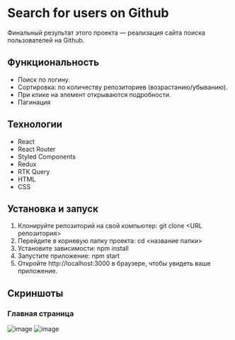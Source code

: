 # Search for users on Github

Финальный результат этого проекта — реализация сайта поиска пользователей на Github.

## Функциональность

* Поиск по логину.
* Сортировка: по количеству репозиториев (возрастанию/убыванию).
* При клике на элемент открываются подробности.
* Пагинация

## Технологии

* React
* React Router
* Styled Components
* Redux
* RTK Query
* HTML
* CSS

## Установка и запуск

1. Клонируйте репозиторий на свой компьютер: git clone <URL репозитория>
2. Перейдите в корневую папку проекта: cd <название папки>
3. Установите зависимости: npm install
4. Запустите приложение: npm start
5. Откройте http://localhost:3000 в браузере, чтобы увидеть ваше приложение.

## Скриншоты

### Главная страница
![image](https://github.com/ushink/attestation-skypro/assets/131166403/657c37c3-2491-4710-86bc-8ad1ed685f36)
![image](https://github.com/ushink/attestation-skypro/assets/131166403/f4158349-db9a-4211-b886-60d55be8262e)


